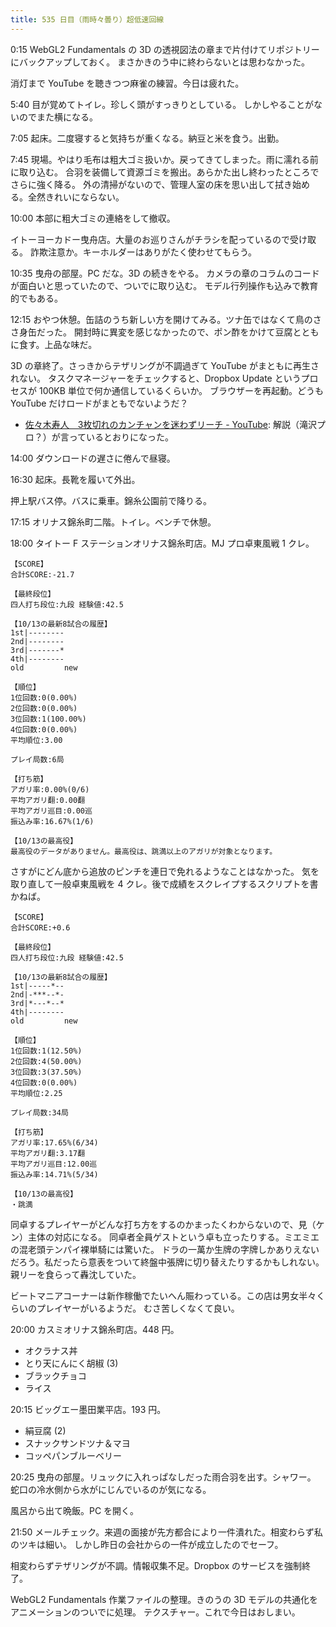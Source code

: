 ```yaml
---
title: 535 日目（雨時々曇り）超低速回線
---
```


0:15 WebGL2 Fundamentals の 3D の透視図法の章まで片付けてリポジトリーにバックアップしておく。
まさかきのう中に終わらないとは思わなかった。

消灯まで YouTube を聴きつつ麻雀の練習。今日は疲れた。

5:40 目が覚めてトイレ。珍しく頭がすっきりとしている。
しかしやることがないのでまた横になる。

7:05 起床。二度寝すると気持ちが重くなる。納豆と米を食う。出勤。

7:45 現場。やはり毛布は粗大ゴミ扱いか。戻ってきてしまった。雨に濡れる前に取り込む。
合羽を装備して資源ゴミを搬出。あらかた出し終わったところでさらに強く降る。
外の清掃がないので、管理人室の床を思い出して拭き始める。全然きれいにならない。

10:00 本部に粗大ゴミの連絡をして撤収。

イトーヨーカドー曳舟店。大量のお巡りさんがチラシを配っているので受け取る。
詐欺注意か。キーホルダーはありがたく使わせてもらう。

10:35 曳舟の部屋。PC だな。3D の続きをやる。
カメラの章のコラムのコードが面白いと思っていたので、ついでに取り込む。
モデル行列操作も込みで教育的でもある。

12:15 おやつ休憩。缶詰のうち新しい方を開けてみる。ツナ缶ではなくて鳥のささ身缶だった。
開封時に異変を感じなかったので、ポン酢をかけて豆腐とともに食す。上品な味だ。

3D の章終了。さっきからテザリングが不調過ぎて YouTube がまともに再生されない。
タスクマネージャーをチェックすると、Dropbox Update というプロセスが 100KB 単位で何か通信しているくらいか。
ブラウザーを再起動。どうも YouTube だけロードがまともでないようだ？

* [佐々木寿人　3枚切れのカンチャンを迷わずリーチ - YouTube](https://www.youtube.com/watch?v=M_p7ixzRpbU):
  解説（滝沢プロ？）が言っているとおりになった。

14:00 ダウンロードの遅さに倦んで昼寝。

16:30 起床。長靴を履いて外出。

押上駅バス停。バスに乗車。錦糸公園前で降りる。

17:15 オリナス錦糸町二階。トイレ。ベンチで休憩。

18:00 タイトー F ステーションオリナス錦糸町店。MJ プロ卓東風戦 1 クレ。

```text
【SCORE】
合計SCORE:-21.7

【最終段位】
四人打ち段位:九段 経験値:42.5

【10/13の最新8試合の履歴】
1st|--------
2nd|--------
3rd|-------*
4th|--------
old         new

【順位】
1位回数:0(0.00%)
2位回数:0(0.00%)
3位回数:1(100.00%)
4位回数:0(0.00%)
平均順位:3.00

プレイ局数:6局

【打ち筋】
アガリ率:0.00%(0/6)
平均アガリ翻:0.00翻
平均アガリ巡目:0.00巡
振込み率:16.67%(1/6)

【10/13の最高役】
最高役のデータがありません。最高役は、跳満以上のアガリが対象となります。
```

さすがにどん底から追放のピンチを連日で免れるようなことはなかった。
気を取り直して一般卓東風戦を 4 クレ。後で成績をスクレイプするスクリプトを書かねば。

```text
【SCORE】
合計SCORE:+0.6

【最終段位】
四人打ち段位:九段 経験値:42.5

【10/13の最新8試合の履歴】
1st|-----*--
2nd|-***--*-
3rd|*---*--*
4th|--------
old         new

【順位】
1位回数:1(12.50%)
2位回数:4(50.00%)
3位回数:3(37.50%)
4位回数:0(0.00%)
平均順位:2.25

プレイ局数:34局

【打ち筋】
アガリ率:17.65%(6/34)
平均アガリ翻:3.17翻
平均アガリ巡目:12.00巡
振込み率:14.71%(5/34)

【10/13の最高役】
・跳満
```

同卓するプレイヤーがどんな打ち方をするのかまったくわからないので、見（ケン）主体の対応になる。
同卓者全員ゲストという卓も立ったりする。ミエミエの混老頭テンパイ裸単騎には驚いた。
ドラの一萬か生牌の字牌しかありえないだろう。私だったら意表をついて終盤中張牌に切り替えたりするかもしれない。
親リーを食らって轟沈していた。

ビートマニアコーナーは新作稼働でたいへん賑わっている。この店は男女半々くらいのプレイヤーがいるようだ。
むさ苦しくなくて良い。

20:00 カスミオリナス錦糸町店。448 円。

* オクラナス丼
* とり天にんにく胡椒 (3)
* ブラックチョコ
* ライス

20:15 ビッグエー墨田業平店。193 円。

* 絹豆腐 (2)
* スナックサンドツナ＆マヨ
* コッペパンブルーベリー

20:25 曳舟の部屋。リュックに入れっぱなしだった雨合羽を出す。シャワー。
蛇口の冷水側から水がにじんでいるのが気になる。

風呂から出て晩飯。PC を開く。

21:50 メールチェック。来週の面接が先方都合により一件潰れた。相変わらず私のツキは細い。
しかし昨日の会社からの一件が成立したのでセーフ。

相変わらずテザリングが不調。情報収集不足。Dropbox のサービスを強制終了。

WebGL2 Fundamentals 作業ファイルの整理。きのうの 3D モデルの共通化をアニメーションのついでに処理。
テクスチャー。これで今日はおしまい。

